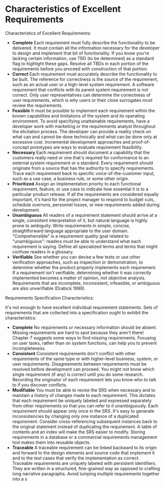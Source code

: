 # Characteristics of Excellent Requirements

Characteristics of Excellent Requirements:

* **Complete** Each requirement must fully describe the functionality to be delivered. It must contain all the information necessary for the developer to design and implement that bit of functionality. If you know you're lacking certain information, use TBD \(to be determined\) as a standard flag to highlight these gaps. Resolve all TBDs in each portion of the requirements before you proceed with construction of that portion.
* **Correct** Each requirement must accurately describe the functionality to be built. The reference for correctness is the source of the requirement, such as an actual user or a high-level system requirement. A software requirement that conflicts with its parent system requirement is not correct. Only user representatives can determine the correctness of user requirements, which is why users or their close surrogates must review the requirements.
* **Feasible** It must be possible to implement each requirement within the known capabilities and limitations of the system and its operating environment. To avoid specifying unattainable requirements, have a developer work with marketing or the requirements analyst throughout the elicitation process. The developer can provide a reality check on what can and cannot be done technically and what can be done only at excessive cost. Incremental development approaches and proof-of-concept prototypes are ways to evaluate requirement feasibility.
* **Necessary** Each requirement should document a capability that the customers really need or one that's required for conformance to an external system requirement or a standard. Every requirement should originate from a source that has the authority to specify requirements. Trace each requirement back to specific voice-of-the-customer input, such as a use case, a business rule, or some other origin.
* **Prioritized** Assign an implementation priority to each functional requirement, feature, or use case to indicate how essential it is to a particular product release. If all the requirements are considered equally important, it's hard for the project manager to respond to budget cuts, schedule overruns, personnel losses, or new requirements added during development.
* **Unambiguous** All readers of a requirement statement should arrive at a single, consistent interpretation of it, but natural language is highly prone to ambiguity. Write requirements in simple, concise, straightforward language appropriate to the user domain. "Comprehensible" is a requirement quality goal related to "unambiguous": readers must be able to understand what each requirement is saying. Define all specialized terms and terms that might confuse readers in a glossary.
* **Verifiable** See whether you can devise a few tests or use other verification approaches, such as inspection or demonstration, to determine whether the product properly implements each requirement. If a requirement isn't verifiable, determining whether it was correctly implemented becomes a matter of opinion, not objective analysis. Requirements that are incomplete, inconsistent, infeasible, or ambiguous are also unverifiable \(Drabick 1999\).

Requirements Specification Characteristics:

It's not enough to have excellent individual requirement statements. Sets of requirements that are collected into a specification ought to exhibit the characteristics:

* **Complete** No requirements or necessary information should be absent. Missing requirements are hard to spot because they aren't there! Chapter 7 suggests some ways to find missing requirements. Focusing on user tasks, rather than on system functions, can help you to prevent incompleteness.
* **Consistent** Consistent requirements don't conflict with other requirements of the same type or with higher-level business, system, or user requirements. Disagreements between requirements must be resolved before development can proceed. You might not know which single requirement \(if any\) is correct until you do some research. Recording the originator of each requirement lets you know who to talk to if you discover conflicts.
* **Modifiable** You must be able to revise the SRS when necessary and to maintain a history of changes made to each requirement. This dictates that each requirement be uniquely labeled and expressed separately from other requirements so that you can refer to it unambiguously. Each requirement should appear only once in the SRS. It's easy to generate inconsistencies by changing only one instance of a duplicated requirement. Consider cross-referencing subsequent instances back to the original statement instead of duplicating the requirement. A table of contents and an index will make the SRS easier to modify. Storing requirements in a database or a commercial requirements management tool makes them into reusable objects.
* **Traceable** A traceable requirement can be linked backward to its origin and forward to the design elements and source code that implement it and to the test cases that verify the implementation as correct. Traceable requirements are uniquely labeled with persistent identifiers. They are written in a structured, fine-grained way as opposed to crafting long narrative paragraphs. Avoid lumping multiple requirements together into a s

